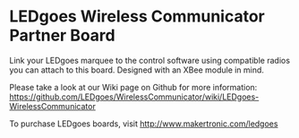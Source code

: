 LEDgoes Wireless Communicator Partner Board
===========================================

Link your LEDgoes marquee to the control software using compatible radios you can attach to this board.  Designed with an XBee module in mind.

Please take a look at our Wiki page on Github for more information: 
https://github.com/LEDgoes/WirelessCommunicator/wiki/LEDgoes-WirelessCommunicator

To purchase LEDgoes boards, visit http://www.makertronic.com/ledgoes
